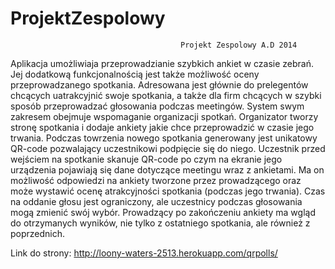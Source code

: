 ProjektZespolowy
================

                                          Projekt Zespolowy A.D 2014
Aplikacja umożliwiaja przeprowadzianie szybkich ankiet w czasie zebrań. Jej dodatkową funkcjonalnością jest także możliwość oceny przeprowadzanego spotkania. Adresowana jest głównie do prelegentów chcących uatrakcyjnić swoje spotkania, a także dla firm chcących w szybki sposób przeprowadzać głosowania podczas meetingów.
System swym zakresem obejmuje wspomaganie organizacji spotkań. Organizator tworzy stronę spotkania i dodaje ankiety jakie chce przeprowadzić w czasie jego trwania. Podczas towrzenia nowego spotkania generowany jest unikatowy QR-code pozwalający uczestnikowi podpięcie się do niego. Uczestnik przed wejściem na spotkanie skanuje QR-code po czym na ekranie jego urządzenia pojawiają się dane dotyczące meetingu wraz z ankietami. Ma on możliwość odpowiedzi na ankiety tworzone przez prowadzącego oraz może wystawić ocenę atrakcyjności spotkania (podczas jego trwania). Czas na oddanie głosu jest ograniczony, ale uczestnicy podczas głosowania mogą zmienić swój wybór. Prowadzący po zakończeniu ankiety ma wgląd do otrzymanych wyników, nie tylko z ostatniego spotkania, ale również z poprzednich. 

Link do strony: http://loony-waters-2513.herokuapp.com/qrpolls/

